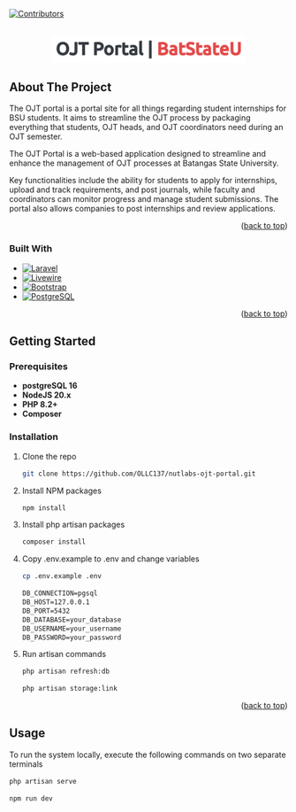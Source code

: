 <!-- Improved compatibility of back to top link: See: https://github.com/othneildrew/Best-README-Template/pull/73 -->
<a id="readme-top"></a>

[![Contributors][contributors-shield]][contributors-url]

<!-- PROJECT LOGO -->
<br />
<div align="center">
  <a href="https://github.com/OLLC137/nutlabs-ojt-portal">
    <img src="public/images/portal-logo.png" alt="Logo" width="350">
  </a>
</div>

<!-- ABOUT THE PROJECT -->
## About The Project

The OJT portal is a portal site for all things regarding student internships for BSU students. It aims to streamline the OJT process by packaging everything that students, OJT heads, and OJT coordinators need during an OJT semester.

The OJT Portal is a web-based application designed to streamline and enhance the management of OJT processes at Batangas State University.

Key functionalities include the ability for students to apply for internships, upload and track requirements, and post journals, while faculty and coordinators can monitor progress and manage student submissions. The portal also allows companies to post internships and review applications.

<p align="right">(<a href="#readme-top">back to top</a>)</p>

### Built With

* [![Laravel][Laravel.com]][Laravel-url]
* [![Livewire][Livewire.com]][Livewire-url]
* [![Bootstrap][Bootstrap.com]][Bootstrap-url]
* [![PostgreSQL][PostgreSQL.com]][PostgreSQL-url]

<p align="right">(<a href="#readme-top">back to top</a>)</p>

<!-- GETTING STARTED -->
## Getting Started

### Prerequisites
- **postgreSQL 16**
- **NodeJS 20.x**
- **PHP 8.2+**
- **Composer**

### Installation

1. Clone the repo
   ```sh
   git clone https://github.com/OLLC137/nutlabs-ojt-portal.git
   ```
2. Install NPM packages
   ```sh
   npm install
   ```
3. Install php artisan packages
   ```sh
   composer install
   ```
4. Copy .env.example to .env and change variables
   ```sh
   cp .env.example .env
   ```
    ```env
    DB_CONNECTION=pgsql
    DB_HOST=127.0.0.1
    DB_PORT=5432
    DB_DATABASE=your_database
    DB_USERNAME=your_username
    DB_PASSWORD=your_password
    ```
5. Run artisan commands
   ```sh
   php artisan refresh:db
   ```
   ```sh
   php artisan storage:link
   ```

<p align="right">(<a href="#readme-top">back to top</a>)</p>



<!-- USAGE EXAMPLES -->
## Usage
To run the system locally, execute the following commands on two separate terminals
```sh
php artisan serve
```
```sh
npm run dev
```


<!-- MARKDOWN LINKS & IMAGES -->
<!-- https://www.markdownguide.org/basic-syntax/#reference-style-links -->
[contributors-shield]: https://img.shields.io/github/contributors/OLLC137/nutlabs-ojt-portal.svg?style=for-the-badge
[contributors-url]: https://github.com/OLLC137/nutlabs-ojt-portal/graphs/contributors
[forks-shield]: https://img.shields.io/github/forks/OLLC137/nutlabs-ojt-portal.svg?style=for-the-badge
[forks-url]: https://github.com/OLLC137/nutlabs-ojt-portal/network/members
[stars-shield]: https://img.shields.io/github/stars/OLLC137/nutlabs-ojt-portal.svg?style=for-the-badge
[stars-url]: https://github.com/OLLC137/nutlabs-ojt-portal/stargazers
[issues-shield]: https://img.shields.io/github/issues/OLLC137/nutlabs-ojt-portal.svg?style=for-the-badge
[issues-url]: https://github.com/OLLC137/nutlabs-ojt-portal/issues
[license-shield]: https://img.shields.io/github/license/OLLC137/nutlabs-ojt-portal.svg?style=for-the-badge
[license-url]: https://github.com/OLLC137/nutlabs-ojt-portal/blob/master/LICENSE.txt
[linkedin-shield]: https://img.shields.io/badge/-LinkedIn-black.svg?style=for-the-badge&logo=linkedin&colorB=555
[linkedin-url]: https://linkedin.com/in/linkedin_username
[product-screenshot]: images/screenshot.png
[Next.js]: https://img.shields.io/badge/next.js-000000?style=for-the-badge&logo=nextdotjs&logoColor=white
[Next-url]: https://nextjs.org/
[React.js]: https://img.shields.io/badge/React-20232A?style=for-the-badge&logo=react&logoColor=61DAFB
[React-url]: https://reactjs.org/
[Vue.js]: https://img.shields.io/badge/Vue.js-35495E?style=for-the-badge&logo=vuedotjs&logoColor=4FC08D
[Vue-url]: https://vuejs.org/
[Angular.io]: https://img.shields.io/badge/Angular-DD0031?style=for-the-badge&logo=angular&logoColor=white
[Angular-url]: https://angular.io/
[Svelte.dev]: https://img.shields.io/badge/Svelte-4A4A55?style=for-the-badge&logo=svelte&logoColor=FF3E00
[Svelte-url]: https://svelte.dev/
[Laravel.com]: https://img.shields.io/badge/Laravel-FF2D20?style=for-the-badge&logo=laravel&logoColor=white
[Laravel-url]: https://laravel.com
[Bootstrap.com]: https://img.shields.io/badge/Bootstrap-563D7C?style=for-the-badge&logo=bootstrap&logoColor=white
[Bootstrap-url]: https://getbootstrap.com
[JQuery.com]: https://img.shields.io/badge/jQuery-0769AD?style=for-the-badge&logo=jquery&logoColor=white
[JQuery-url]: https://jquery.com
[Livewire.com]: https://img.shields.io/badge/Livewire-4D77A3?style=for-the-badge&logo=livewire&logoColor=white
[Livewire-url]: https://laravel-livewire.com
[PostgreSQL.com]: https://img.shields.io/badge/PostgreSQL-336791?style=for-the-badge&logo=postgresql&logoColor=white
[PostgreSQL-url]: https://www.postgresql.org
